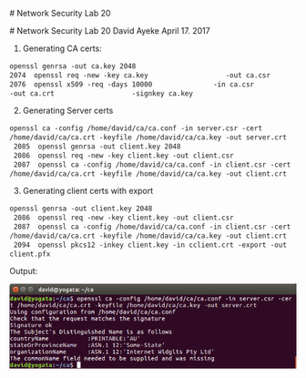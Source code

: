 <p style="page-break-after:always;"></p>
# Network Security Lab 20
<p><!-- pagebreak --></p>
# Network Security Lab 20
David Ayeke
April 17. 2017

1. Generating CA certs:
```
openssl genrsa -out ca.key 2048
2074  openssl req -new -key ca.key                   -out ca.csr
2076  openssl x509 -req -days 10000               -in ca.csr                    -out ca.crt                   -signkey ca.key
```

2. Generating Server certs
```
openssl ca -config /home/david/ca/ca.conf -in server.csr -cert /home/david/ca/ca.crt -keyfile /home/david/ca/ca.key -out server.crt
 2085  openssl genrsa -out client.key 2048
 2086  openssl req -new -key client.key -out client.csr
 2087  openssl ca -config /home/david/ca/ca.conf -in client.csr -cert /home/david/ca/ca.crt -keyfile /home/david/ca/ca.key -out client.crt
```

3. Generating client certs with export

```
openssl genrsa -out client.key 2048
 2086  openssl req -new -key client.key -out client.csr
 2087  openssl ca -config /home/david/ca/ca.conf -in client.csr -cert /home/david/ca/ca.crt -keyfile /home/david/ca/ca.key -out client.crt
 2094  openssl pkcs12 -inkey client.key -in cclient.crt -export -out client.pfx
```

Output:

![1](1.png)
